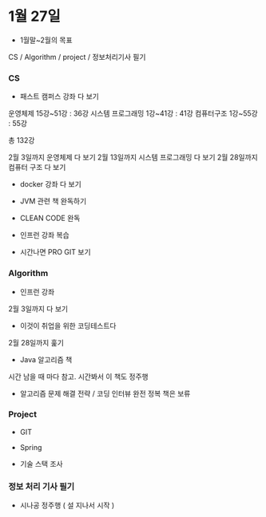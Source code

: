 # 1월 27일

* 1월말~2월의 목표

CS / Algorithm / project / 정보처리기사 필기

### CS

* 패스트 캠퍼스 강좌 다 보기

운영체제 15강~51강 : 36강
시스템 프로그래밍 1강~41강 : 41강
컴퓨터구조 1강~55강 : 55강

총 132강 

2월 3일까지 운영체제 다 보기
2월 13일까지 시스템 프로그래밍 다 보기
2월 28일까지 컴퓨터 구조 다 보기

* docker 강좌 다 보기

* JVM 관련 책 완독하기

* CLEAN CODE 완독

* 인프런 강좌 복습

* 시간나면 PRO GIT 보기

### Algorithm

* 인프런 강좌 

2월 3일까지 다 보기

* 이것이 취업을 위한 코딩테스트다

2월 28일까지 훑기

* Java 알고리즘 책

시간 남을 때 마다 참고. 시간봐서 이 책도 정주행

* 알고리즘 문제 해결 전략 / 코딩 인터뷰 완전 정복 책은 보류

### Project

* GIT

* Spring

* 기술 스택 조사

### 정보 처리 기사 필기

* 시나공 정주행 ( 설 지나서 시작 )